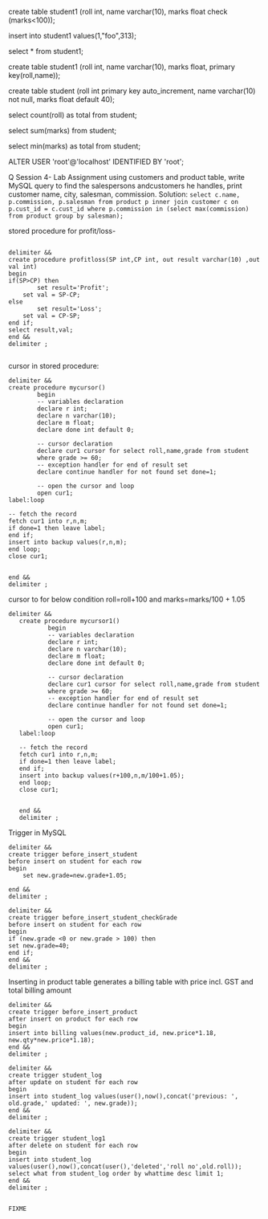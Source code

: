 create table student1 (roll int, name varchar(10), marks float check (marks<100));

insert into student1 values(1,"foo",313);

select * from student1;

create table student1 (roll int, name varchar(10), marks float, primary key(roll,name));

create table student (roll int primary key auto_increment, name varchar(10) not null, marks float default 40);

select count(roll) as total from student;

select sum(marks) from student;

select min(marks) as total from student;

ALTER USER 'root'@'localhost' IDENTIFIED BY 'root';

Q Session 4- Lab Assignment
using customers and product table, write MySQL query to find the salespersons andcustomers he
handles, print customer name, city, salesman, commission.
Solution:
`select c.name, p.commission, p.salesman from product p inner join customer c on p.cust_id = c.cust_id where p.commission in
(select max(commission) from product group by salesman);`

stored procedure for profit/loss-

```MySQL

delimiter &&
create procedure profitloss(SP int,CP int, out result varchar(10) ,out val int)
begin
if(SP>CP) then
        set result='Profit';
	set val = SP-CP;
else
        set result='Loss';
	set val = CP-SP;
end if;
select result,val;
end &&
delimiter ;
  
```
cursor in stored procedure:
```MySQL
delimiter &&
create procedure mycursor()
        begin
        -- variables declaration
        declare r int;
        declare n varchar(10);
        declare m float;
        declare done int default 0;

        -- cursor declaration
        declare cur1 cursor for select roll,name,grade from student
        where grade >= 60;
        -- exception handler for end of result set
        declare continue handler for not found set done=1;

        -- open the cursor and loop
        open cur1;
label:loop

-- fetch the record
fetch cur1 into r,n,m;
if done=1 then leave label;
end if;
insert into backup values(r,n,m);
end loop;
close cur1;


end &&
delimiter ;

```
cursor to for below condition
roll=roll+100 and marks=marks/100 + 1.05
```MySQL
delimiter &&
   create procedure mycursor1()
           begin
           -- variables declaration
           declare r int;
           declare n varchar(10);
           declare m float;
           declare done int default 0;

           -- cursor declaration
           declare cur1 cursor for select roll,name,grade from student
           where grade >= 60;
           -- exception handler for end of result set
           declare continue handler for not found set done=1;

           -- open the cursor and loop
           open cur1;
   label:loop

   -- fetch the record
   fetch cur1 into r,n,m;
   if done=1 then leave label;
   end if;
   insert into backup values(r+100,n,m/100+1.05);
   end loop;
   close cur1;


   end &&
   delimiter ;

```
Trigger in MySQL

```MySQL
delimiter &&
create trigger before_insert_student
before insert on student for each row
begin
    set new.grade=new.grade+1.05;

end &&
delimiter ;

```

```MySQL
delimiter &&
create trigger before_insert_student_checkGrade                     before insert on student for each row
begin
if (new.grade <0 or new.grade > 100) then
set new.grade=40;
end if;
end &&
delimiter ;

```

Inserting in product table generates a billing table with price incl. GST and total billing amount
```MySQL
delimiter &&
create trigger before_insert_product
after insert on product for each row
begin
insert into billing values(new.product_id, new.price*1.18, new.qty*new.price*1.18);
end &&
delimiter ;

```

```MySQL
delimiter &&
create trigger student_log
after update on student for each row
begin
insert into student_log values(user(),now(),concat('previous: ', old.grade,' updated: ', new.grade));
end &&
delimiter ;

```
```MySQL
delimiter &&
create trigger student_log1
after delete on student for each row
begin
insert into student_log values(user(),now(),concat(user(),'deleted','roll no',old.roll));
select what from student_log order by whattime desc limit 1;
end &&
delimiter ;


FIXME

```
